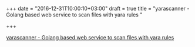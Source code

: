 +++
date = "2016-12-31T10:00:10+03:00"
draft = true
title = "yarascanner - Golang based web service to scan files with yara rules "

+++

<p><a href="https://t.co/KuMU0sL5rP">yarascanner - Golang based web service to scan files with yara rules </a></p>
